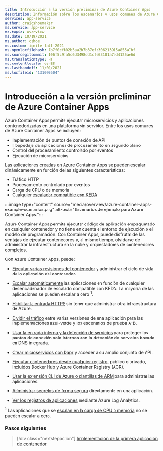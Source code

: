 ```yaml
---
title: Introducción a la versión preliminar de Azure Container Apps
description: Información sobre los escenarios y usos comunes de Azure Container Apps
services: app-service
author: craigshoemaker
ms.service: app-service
ms.topic: overview
ms.date: 10/19/2021
ms.author: cshoe
ms.custom: ignite-fall-2021
ms.openlocfilehash: 7b7f0cfb02b5aa2b7b37efc306213915a855a7bf
ms.sourcegitcommit: 106f5c9fa5c6d3498dd1cfe63181a7ed4125ae6d
ms.translationtype: HT
ms.contentlocale: es-ES
ms.lasthandoff: 11/02/2021
ms.locfileid: "131093604"
---
```

# <a name="azure-container-apps-preview-overview"></a>Introducción a la versión preliminar de Azure Container Apps

Azure Container Apps permite ejecutar microservicios y aplicaciones contenedorizadas en una plataforma sin servidor. Entre los usos comunes de Azure Container Apps se incluyen:

- Implementación de puntos de conexión de API
- Hospedaje de aplicaciones de procesamiento en segundo plano
- Control del procesamiento controlado por eventos
- Ejecución de microservicios

Las aplicaciones creadas en Azure Container Apps se pueden escalar dinámicamente en función de las siguientes características:

- Tráfico HTTP
- Procesamiento controlado por eventos
- Carga de CPU o de memoria
- Cualquier [escalador compatible con KEDA](https://keda.sh/docs/scalers/)

:::image type="content" source="media/overview/azure-container-apps-example-scenarios.png" alt-text="Escenarios de ejemplo para Azure Container Apps.":::

Azure Container Apps permite ejecutar código de aplicación empaquetado en cualquier contenedor y no tiene en cuenta el entorno de ejecución o el modelo de programación. Con Container Apps, puede disfrutar de las ventajas de ejecutar contenedores y, al mismo tiempo, olvidarse de administrar la infraestructura en la nube y orquestadores de contenedores complejos.

Con Azure Container Apps, puede:

- [Ejecutar varias revisiones del contenedor](application-lifecycle-management.md) y administrar el ciclo de vida de la aplicación del contenedor.

- [Escalar automáticamente](scale-app.md) las aplicaciones en función de cualquier desencadenador de escalado compatible con KEDA. La mayoría de las aplicaciones se pueden escalar a cero <sup>1</sup>.

- [Habilitar la entrada HTTPS](ingress.md) sin tener que administrar otra infraestructura de Azure.

- [Dividir el tráfico](revisions.md) entre varias versiones de una aplicación para las implementaciones azul-verde y los escenarios de prueba A-B.

- [Usar la entrada interna y la detección de servicios](connect-apps.md) para proteger los puntos de conexión solo internos con la detección de servicios basada en DNS integrada.

- [Crear microservicios con Dapr](microservices.md) y acceder a su amplio conjunto de API.

- [Ejecutar contenedores desde cualquier registro](containers.md), público o privado, incluidos Docker Hub y Azure Container Registry (ACR).

- [Usar la extensión CLI de Azure o plantillas de ARM](get-started.md) para administrar las aplicaciones.

- [Administrar secretos de forma segura](secure-app.md) directamente en una aplicación.

- [Ver los registros de aplicaciones](monitor.md) mediante Azure Log Analytics.

<sup>1</sup> Las aplicaciones que se [escalan en la carga de CPU o memoria](scale-app.md) no se pueden escalar a cero.

### <a name="next-steps"></a>Pasos siguientes

> [!div class="nextstepaction"]
> [Implementación de la primera aplicación de contenedor](get-started.md)
